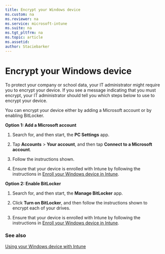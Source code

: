 ```yaml
---
title: Encrypt your Windows device
ms.custom: na
ms.reviewer: na
ms.service: microsoft-intune
ms.suite: na
ms.tgt_pltfrm: na
ms.topic: article
ms.assetid: 
author: Staciebarker
---
```


# Encrypt your Windows device
To protect your company or school data, your IT administrator might require you to encrypt your device. If you see a message indicating that you must encrypt, your IT administrator should tell you which steps below to use to encrypt your device.

You can encrypt your device either by adding a Microsoft account or by enabling BitLocker.

**Option 1: Add a Microsoft account**

1.  Search for, and then start, the **PC Settings** app.

2.  Tap **Accounts** &gt; **Your account**, and then tap **Connect to a Microsoft account**.

3.  Follow the instructions shown.

4.  Ensure that your device is enrolled with Intune by following the instructions in [Enroll your Windows device in Intune](enroll-your-device-in-intune-windows.md).

**Option 2: Enable BitLocker**

1.  Search for, and then start, the **Manage BitLocker** app.

2.  Click **Turn on BitLocker**, and then follow the instructions shown to encrypt each of your drives.

3.  Ensure that your device is enrolled with Intune by following the instructions in [Enroll your Windows device in Intune](enroll-your-device-in-intune-windows.md).


### See also
[Using your Windows device with Intune](using-your-windows-device-with-intune.md)